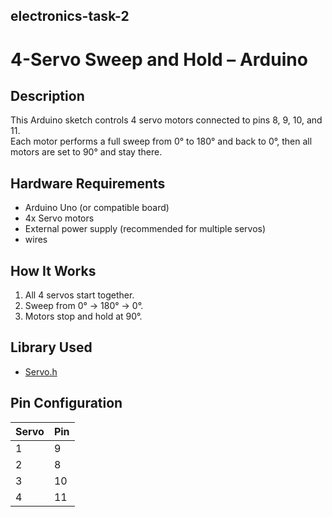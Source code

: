 ## electronics-task-2
# 4-Servo Sweep and Hold – Arduino 

## Description
This Arduino sketch controls 4 servo motors connected to pins 8, 9, 10, and 11.  
Each motor performs a full sweep from 0° to 180° and back to 0°, then all motors are set to 90° and stay there.

## Hardware Requirements
- Arduino Uno (or compatible board)  
- 4x Servo motors  
- External power supply (recommended for multiple servos)  
- wires 

## How It Works
1. All 4 servos start together.
2. Sweep from 0° → 180° → 0°.
3. Motors stop and hold at 90°.

## Library Used
- [Servo.h](https://www.arduino.cc/reference/en/libraries/servo/)

## Pin Configuration
| Servo | Pin |
|-------|-----|
| 1     | 9   |
| 2     | 8   |
| 3     | 10  |
| 4     | 11  |
